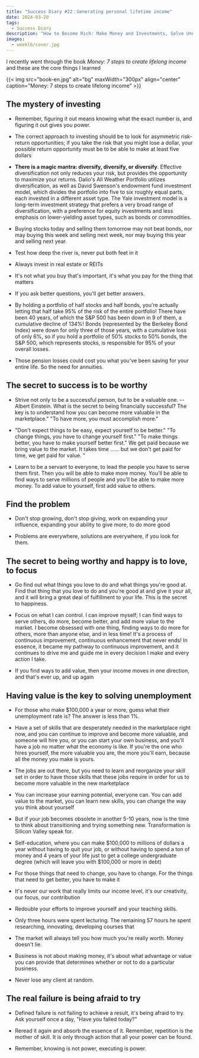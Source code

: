 ```yaml
---
title: "Success Diary #22：Generating personal lifetime income"
date: 2024-03-20
tags:
  - Success Diary
description: "How to Become Rich: Make Money and Investments, Solve Unemployment Problems, Avoid Anxiety"
images:
  - weekl6/cover.jpg
---
```


I recently went through the book _Money: 7 steps to create lifelong income_ and these are the core things I learned

{{< img src="book-en.jpg" alt="bg" maxWidth="300px" align="center" caption="Money: 7 steps to create lifelong income" >}}

## The mystery of investing

- Remember, figuring it out means knowing what the exact number is, and figuring it out gives you power.

- The correct approach to investing should be to look for asymmetric risk-return opportunities; if you take the risk that you might lose a dollar, your possible return opportunity must be to be able to make at least five dollars

- **There is a magic mantra: diversify, diversify, or diversify**. Effective diversification not only reduces your risk, but provides the opportunity to maximize your returns. Dalio's All Weather Portfolio utilizes diversification, as well as David Swenson's endowment fund investment model, which divides the portfolio into five to six roughly equal parts, each invested in a different asset type. The Yale investment model is a long-term investment strategy that prefers a very broad range of diversification, with a preference for equity investments and less emphasis on lower-yielding asset types, such as bonds or commodities.

- Buying stocks today and selling them tomorrow may not beat bonds, nor may buying this week and selling next week, nor may buying this year and selling next year.

- Test how deep the river is, never put both feet in it

- Always invest in real estate or REITs

- It's not what you buy that's important, it's what you pay for the thing that matters

- If you ask better questions, you'll get better answers.

- By holding a portfolio of half stocks and half bonds, you're actually letting that half take 95% of the risk of the entire portfolio! There have been 40 years, of which the S&P 500 has been down in 9 of them, a cumulative decline of 134%! Bonds (represented by the Berkeley Bond Index) were down for only three of those years, with a cumulative loss of only 6%, so if you hold a portfolio of 50% stocks to 50% bonds, the S&P 500, which represents stocks, is responsible for 95% of your overall losses.

- Those pension losses could cost you what you've been saving for your entire life. So the need for annuities.

## The secret to success is to be worthy ##

- Strive not only to be a successful person, but to be a valuable one. -- Albert Einstein. What is the secret to being financially successful? The key is to understand how you can become more valuable in the marketplace." "To have more, you must accomplish more."

- "Don't expect things to be easy, expect yourself to be better." "To change things, you have to change yourself first." "To make things better, you have to make yourself better first." We get paid because we bring value to the market. It takes time ...... but we don't get paid for time, we get paid for value. "

- Learn to be a servant to everyone, to lead the people you have to serve them first. Then you will be able to make more money. You'll be able to find ways to serve millions of people and you'll be able to make more money. To add value to yourself, first add value to others.

## Find the problem

- Don't stop growing, don't stop giving, work on expanding your influence, expanding your ability to give more, to do more good

- Problems are everywhere, solutions are everywhere, if you look for them.

## The secret to being worthy and happy is to love, to focus ##

- Go find out what things you love to do and what things you're good at. Find that thing that you love to do and you're good at and give it your all, and it will bring a great deal of fulfillment to your life. This is the secret to happiness.

- Focus on what I can control. I can improve myself; I can find ways to serve others, do more, become better, and add more value to the market. I become obsessed with one thing, finding ways to do more for others, more than anyone else, and in less time! It's a process of continuous improvement, continuous enhancement that never ends! In essence, it became my pathway to continuous improvement, and it continues to drive me and guide me in every decision I make and every action I take.

- If you find ways to add value, then your income moves in one direction, and that's ever up, and up again

## Having value is the key to solving unemployment

- For those who make $100,000 a year or more, guess what their unemployment rate is? The answer is less than 1%.

- Have a set of skills that are desperately needed in the marketplace right now, and you can continue to improve and become more valuable, and someone will hire you, or you can start your own business, and you'll have a job no matter what the economy is like. If you're the one who hires yourself, the more valuable you are, the more you'll earn, because all the money you make is yours.

- The jobs are out there, but you need to learn and reorganize your skill set in order to have those skills that these jobs require in order for us to become more valuable in the new marketplace

- You can increase your earning potential, everyone can. You can add value to the market, you can learn new skills, you can change the way you think about yourself

- But if your job becomes obsolete in another 5-10 years, now is the time to think about transitioning and trying something new. Transformation is Silicon Valley speak for.

- Self-education, where you can make $100,000 to millions of dollars a year without having to quit your job, or without having to spend a ton of money and 4 years of your life just to get a college undergraduate degree (which will leave you with $100,000 or more in debt)

- For those things that need to change, you have to change. For the things that need to get better, you have to make it

- It's never our work that really limits our income level, it's our creativity, our focus, our contribution

- Redouble your efforts to improve yourself and your teaching skills.

- Only three hours were spent lecturing. The remaining 57 hours he spent researching, innovating, developing courses that

- The market will always tell you how much you're really worth. Money doesn't lie.

- Business is not about making money, it's about what advantage or value you can provide that determines whether or not to do a particular business.

- Never lose any client at random.

## The real failure is being afraid to try

- Defined failure is not failing to achieve a result, it's being afraid to try. Ask yourself once a day, "Have you failed today?"

- Reread it again and absorb the essence of it. Remember, repetition is the mother of skill. It is only through action that all your power can be found.

- Remember, knowing is not power, executing is power.
